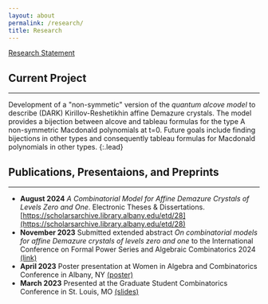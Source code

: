 ```yaml
---
layout: about
permalink: /research/
title: Research
---
```

[Research Statement](/ResearchStatement.pdf)
## Current Project

---
Development of a "non-symmetic" version of the *quantum alcove model* to describe (DARK) Kirillov-Reshetikhin affine Demazure crystals. The model provides a bijection between alcove and tableau formulas for the type A non-symmetric Macdonald polynomials at t=0. Future goals include finding bijections in other types and consequently tableau formulas for Macdonald polynomials in other types.
{:.lead} 
## Publications, Presentaions, and Preprints
---
- **August 2024** *A Combinatorial Model for Affine Demazure Crystals of Levels Zero and One*. Electronic Theses & Dissertations.[https://scholarsarchive.library.albany.edu/etd/28](https://scholarsarchive.library.albany.edu/etd/28)
- **November 2023** Submitted extended abstract *On combinatorial models for affine Demazure crystals of levels zero and one* to the International Conference on Formal Power Series and Algebraic Combinatorics 2024 [(link)](/SamFPSAC2024.pdf)
- **April 2023** Poster presentation at Women in Algebra and Combinatorics Conference in Albany, NY [(poster)](/AWMposter.pdf) 
- **March 2023** Presented at the Graduate Student Combinatorics Conference in St. Louis, MO [(slides)](/GSCC2023slides.pdf)
 
